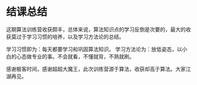 # 结课总结

这期算法训练营收获颇丰，总体来说，算法知识点的学习反倒是次要的，最大的收获莫过于学习习惯的培养，以及学习方法论的总结。  


学习习惯即为：每天都要学习和巩固算法知识。
学习方法论为：放低姿态，以小白的心态做专业的事。不会就看，不懂就背，不熟就刷。  


感谢极客时间，感谢超超大魔王，此次训练营源于算法，收获却高于算法。大家江湖再见。  
